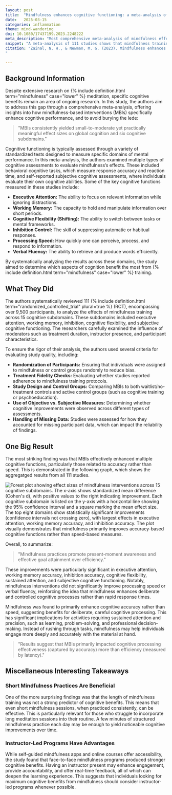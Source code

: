 ```yaml
---
layout: post
title:  "Mindfulness enhances cognitive functioning: a meta-analysis of 111 randomized controlled trials"
date:   2025-03-15
categories: inflammation
theme: mind-wandering
doi: 10.1080/17437199.2023.2248222
meta_description: "Most comprehensive meta-analysis of mindfulness effects on cognition (111 RCTs, 9,500+ participants). Results show consistent small-to-moderate improvements in attention, memory, and cognitive flexibility, especially for accuracy over speed."
snippet: "A meta-analysis of 111 studies shows that mindfulness training improves attention, memory, and cognitive flexibility, with the strongest benefits for accuracy-based tasks and those experiencing mental health challenges."
citation: "Zainal, N. H., & Newman, M. G. (2023). Mindfulness enhances cognitive functioning: a meta-analysis of 111 randomized controlled trials. In Health Psychology Review (Vol. 18, Issue 2, pp. 369–395). Informa UK Limited. [10.1080/17437199.2023.2248222](https://doi.org/10.1080/17437199.2023.2248222)
"

---
```

## Background Information

Despite extensive research on {% include definition.html term="mindfulness" case="lower" %} meditation, specific cognitive benefits remain an area of ongoing research. In this study, the authors aim to address this gap through a comprehensive meta-analysis, offering insights into how mindfulness-based interventions (MBIs) specifically enhance cognitive performance, and to avoid burying the lede:

> "MBIs consistently yielded small-to-moderate yet practically meaningful effect sizes on global cognition and six cognitive subdomains."

Cognitive functioning is typically assessed through a variety of standardized tests designed to measure specific domains of mental performance. In this meta-analysis, the authors examined multiple types of cognitive assessments to evaluate mindfulness’s effects. These included behavioral cognitive tasks, which measure response accuracy and reaction time, and self-reported subjective cognitive assessments, where individuals evaluate their own cognitive abilities. Some of the key cognitive functions measured in these studies include:

- **Executive Attention:** The ability to focus on relevant information while ignoring distractions.
- **Working Memory:** The capacity to hold and manipulate information over short periods.
- **Cognitive Flexibility (Shifting):** The ability to switch between tasks or mental frameworks.
- **Inhibition Control:** The skill of suppressing automatic or habitual responses.
- **Processing Speed:** How quickly one can perceive, process, and respond to information.
- **Verbal Fluency:** The ability to retrieve and produce words efficiently.

By systematically analyzing the results across these domains, the study aimed to determine which aspects of cognition benefit the most from {% include definition.html term="mindfulness" case="lower" %} training.

## What They Did

The authors systematically reviewed 111 {% include definition.html term="randomized_controlled_trial" plural=true %} (RCT), encompassing over 9,500 participants, to analyze the effects of mindfulness training across 15 cognitive subdomains. These subdomains included executive attention, working memory, inhibition, cognitive flexibility, and subjective cognitive functioning. The researchers carefully examined the influence of moderators such as treatment duration, instructor presence, and participant characteristics.

To ensure the rigor of their analysis, the authors used several criteria for evaluating study quality, including:

- **Randomization of Participants:** Ensuring that individuals were assigned to mindfulness or control groups randomly to reduce bias.
- **Treatment Fidelity Checks:** Evaluating whether studies reported adherence to mindfulness training protocols.
- **Study Design and Control Groups:** Comparing MBIs to both waitlist/no-treatment controls and active control groups (such as cognitive training or psychoeducation).
- **Use of Objective vs. Subjective Measures:** Determining whether cognitive improvements were observed across different types of assessments.
- **Handling of Missing Data:** Studies were assessed for how they accounted for missing participant data, which can impact the reliability of findings.

## One Big Result

The most striking finding was that MBIs effectively enhanced multiple cognitive functions, particularly those related to accuracy rather than speed.  This is demonstrated in the following graph, which shows the aggregatged results from all 111 studies.

![Forest plot showing effect sizes of mindfulness interventions across 15 cognitive subdomains. The x-axis shows standardized mean difference (Cohen's d), with positive values to the right indicating improvement. Each cognitive subdomain is listed on the y-axis with a horizontal line showing the 95% confidence interval and a square marking the mean effect size. The top eight domains show statistically significant improvements (confidence intervals not crossing zero), with largest effects in executive attention, working memory accuracy, and inhibition accuracy. The plot visually demonstrates that mindfulness primarily improves accuracy-based cognitive functions rather than speed-based measures.](/assets/article_images/mindfulness-cognitive-function-survey/meditation-cognition-effect-size.png)

Overall, to summarize:

> "Mindfulness practices promote present-moment awareness and effective goal attainment over efficiency."

These improvements were particularly significant in executive attention, working memory accuracy, inhibition accuracy, cognitive flexibility, sustained attention, and subjective cognitive functioning. Notably, mindfulness interventions did not significantly improve processing speed or verbal fluency, reinforcing the idea that mindfulness enhances deliberate and controlled cognitive processes rather than rapid response times.

Mindfulness was found to primarily enhance cognitive accuracy rather than speed, suggesting benefits for deliberate, careful cognitive processing. This has significant implications for activities requiring sustained attention and precision, such as learning, problem-solving, and professional decision-making. Instead of rushing through tasks, mindfulness may help individuals engage more deeply and accurately with the material at hand.

> "Results suggest that MBIs primarily impacted cognitive processing effectiveness (captured by accuracy) more than efficiency (measured by latency)."

## Miscellaneous Interesting Takeaways

### Short Mindfulness Practices Are Beneficial
One of the more surprising findings was that the length of mindfulness training was not a strong predictor of cognitive benefits. This means that even short mindfulness sessions, when practiced consistently, can be effective. This is particularly relevant for those who struggle to incorporate long meditation sessions into their routine. A few minutes of structured mindfulness practice each day may be enough to yield noticeable cognitive improvements over time.

### Instructor-Led Programs Have Advantages
While self-guided mindfulness apps and online courses offer accessibility, the study found that face-to-face mindfulness programs produced stronger cognitive benefits. Having an instructor present may enhance engagement, provide accountability, and offer real-time feedback, all of which can deepen the learning experience. This suggests that individuals looking for maximum cognitive benefits from mindfulness should consider instructor-led programs whenever possible.
